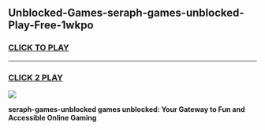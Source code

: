 
## Unblocked-Games-seraph-games-unblocked-Play-Free-1wkpo
<h3>
<a href="https://premium76.site?title=seraph-games-unblocked&ref=20A">CLICK TO PLAY</a></h3>
<hr>

<h3>
<a href="https://premium76.site?title=seraph-games-unblocked&ref=20A">CLICK 2 PLAY</a>
  
</h3>

<a href="https://premium76.site?title=seraph-games-unblocked&ref=20A"><img src="https://clearcache.store/games.png"></a>


**seraph-games-unblocked games unblocked: Your Gateway to Fun and Accessible Online Gaming**

